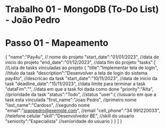 # Trabalho 01 - MongoDB (To-Do List) - João Pedro
# Passo 01 - Mapeamento 

{
   "name":"Pay4u",  							// nome do projeto
   "start_date":"01/01/2023", 					//data de inicio do projeto
   "end_date":"01/12/2023",						//data fim do projeto
   "tasks":[									//Lista de tasks vinculadas ao projeto
      {
         "title":"Implementar tela de login",	//titulo da task
         "description":"Desenvolver a tela de login do sistema pay4to", //descricao da task
         "start_date":"10/11/2023",				//data de inicio da task
         "deadline_date":"15/11/2023",			//data limite para terminar a task
         "dataFim":"",							//data em que a task foi dada como done
         "priority":"Alta",						//prioridade da task
         "status":"Todo",					//status
         "user":{								//usuario em que a task esta vinculada
            "first_name":"Joao Pedro", 			//primeiro nome
            "last_name":"Cardoso",				//segundo nome
            "email":"joaopedro@exemple.com",	//email
            "cell_phone":"34 991220033", 		//telefone celular
            "skill":"Desenvolvedor BE",			//skill do usuario
            "seniority":"Especialista"			//senioridade do usuario
         }
      }
   ]
}